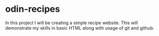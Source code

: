 # odin-recipes

In this project I will be creating a simple recipe website. This will demonstrate my skills in basic HTML along with usage of git and github.